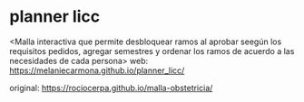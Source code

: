# planner licc
<Malla interactiva que permite desbloquear ramos al aprobar seegún los requisitos pedidos, agregar semestres y ordenar los ramos de acuerdo a las necesidades de cada persona>
web: https://melaniecarmona.github.io/planner_licc/

original: https://rociocerpa.github.io/malla-obstetricia/